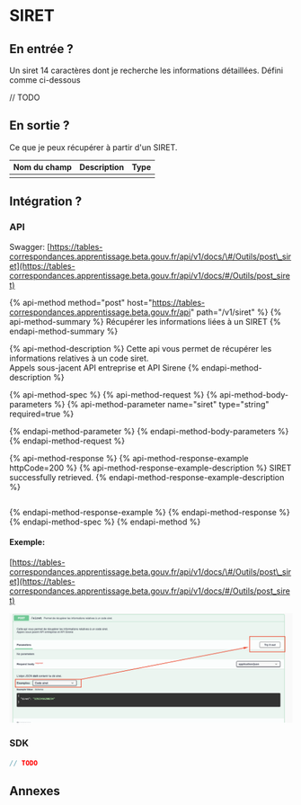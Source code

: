 # SIRET

## En entrée ?

Un siret 14 caractères dont je recherche les informations détaillées. Défini comme ci-dessous 

// TODO

## En sortie ?

Ce que je peux récupérer à partir d'un SIRET. 

| Nom du champ | Description | Type |
| :--- | :--- | :--- |
|  |  |  |

## Intégration ? 

### API

Swagger: [https://tables-correspondances.apprentissage.beta.gouv.fr/api/v1/docs/\#/Outils/post\_siret](https://tables-correspondances.apprentissage.beta.gouv.fr/api/v1/docs/#/Outils/post_siret)

{% api-method method="post" host="https://tables-correspondances.apprentissage.beta.gouv.fr/api" path="/v1/siret" %}
{% api-method-summary %}
Récupérer les informations liées à un SIRET 
{% endapi-method-summary %}

{% api-method-description %}
Cette api vous permet de récupérer les informations relatives à un code siret.   
Appels sous-jacent API entreprise et API Sirene 
{% endapi-method-description %}

{% api-method-spec %}
{% api-method-request %}
{% api-method-body-parameters %}
{% api-method-parameter name="siret" type="string" required=true %}

{% endapi-method-parameter %}
{% endapi-method-body-parameters %}
{% endapi-method-request %}

{% api-method-response %}
{% api-method-response-example httpCode=200 %}
{% api-method-response-example-description %}
SIRET successfully retrieved.
{% endapi-method-response-example-description %}

```javascript

```
{% endapi-method-response-example %}
{% endapi-method-response %}
{% endapi-method-spec %}
{% endapi-method %}

#### Exemple:

[https://tables-correspondances.apprentissage.beta.gouv.fr/api/v1/docs/\#/Outils/post\_siret](https://tables-correspondances.apprentissage.beta.gouv.fr/api/v1/docs/#/Outils/post_siret)

![](../../.gitbook/assets/image%20%283%29.png)

### SDK

```javascript
// TODO
```

## Annexes

